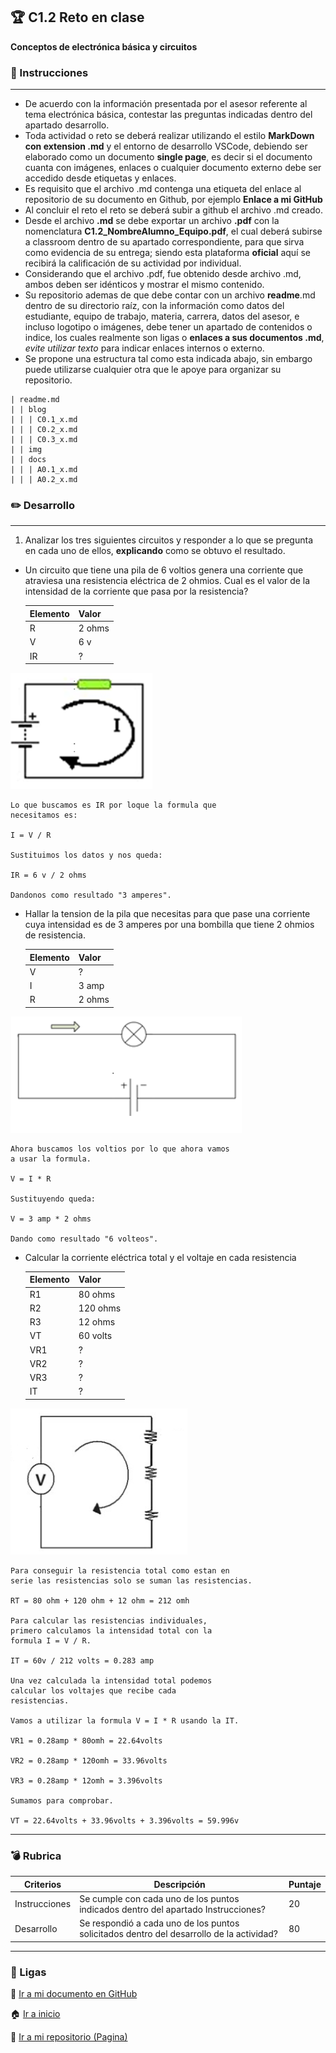 ## :trophy: C1.2 Reto en clase

**Conceptos de electrónica básica y circuitos**

### :blue_book: Instrucciones
___

- De acuerdo con la información presentada por el asesor referente al tema electrónica básica, contestar las preguntas indicadas dentro del apartado desarrollo.
- Toda actividad o reto se deberá realizar utilizando el estilo **MarkDown con extension .md** y el entorno de desarrollo VSCode, debiendo ser elaborado como un documento **single page**, es decir si el documento cuanta con imágenes, enlaces o cualquier documento externo debe ser accedido desde etiquetas y enlaces.
- Es requisito que el archivo .md contenga una etiqueta del enlace al repositorio de su documento en Github, por ejemplo **Enlace a mi GitHub**
- Al concluir el reto el reto se deberá subir a github el archivo .md creado.
- Desde el archivo **.md** se debe exportar un archivo **.pdf** con la nomenclatura **C1.2_NombreAlumno_Equipo.pdf**, el cual deberá subirse a classroom dentro de su apartado correspondiente, para que sirva como evidencia de su entrega; siendo esta plataforma **oficial** aquí se recibirá la calificación de su actividad por individual.
- Considerando que el archivo .pdf, fue obtenido desde archivo .md, ambos deben ser idénticos y mostrar el mismo contenido.
- Su repositorio ademas de que debe contar con un archivo **readme**.md dentro de su directorio raíz, con la información como datos del estudiante, equipo de trabajo, materia, carrera, datos del asesor, e incluso logotipo o imágenes, debe tener un apartado de contenidos o indice, los cuales realmente son ligas o **enlaces a sus documentos .md**, _evite utilizar texto_ para indicar enlaces internos o externo.
- Se propone una estructura tal como esta indicada abajo, sin embargo puede utilizarse cualquier otra que le apoye para organizar su repositorio.

``` 
| readme.md
| | blog
| | | C0.1_x.md
| | | C0.2_x.md
| | | C0.3_x.md
| | img
| | docs
| | | A0.1_x.md
| | | A0.2_x.md
```

### :pencil2: Desarrollo
___
1. Analizar los tres siguientes circuitos y responder a lo que se pregunta en cada uno de ellos, **explicando** como se obtuvo el resultado.

+ Un circuito que tiene una pila de 6 voltios genera una corriente que atraviesa una resistencia eléctrica de 2 ohmios. Cual es el valor de la intensidad de la corriente que pasa por la resistencia?
  
   
    Elemento | Valor | 
    ---------|----------|
    R | 2 ohms | 
    V | 6 v | 
    IR | ? | 

![Cuestionario_Parte1](../img/CalculoCircuito-1.png)

    Lo que buscamos es IR por loque la formula que 
    necesitamos es:

    I = V / R

    Sustituimos los datos y nos queda:

    IR = 6 v / 2 ohms

    Dandonos como resultado "3 amperes".

+ Hallar la tension de la pila que necesitas para que pase una corriente cuya intensidad es de 3 amperes por una bombilla que tiene 2 ohmios de resistencia.

    Elemento | Valor | 
    ---------|----------|
    V | ? | 
    I | 3 amp | 
    R | 2 ohms |

![Cuestionario_Parte1](../img/CalculoCircuito-2.png)

    Ahora buscamos los voltios por lo que ahora vamos 
    a usar la formula.

    V = I * R

    Sustituyendo queda:

    V = 3 amp * 2 ohms

    Dando como resultado "6 volteos".

+ Calcular la corriente eléctrica total y el voltaje en cada resistencia 

    Elemento | Valor | 
    ---------|----------|
    R1 | 80 ohms | 
    R2 | 120 ohms | 
    R3 | 12 ohms | 
    VT | 60 volts | 
    VR1 | ? | 
    VR2 | ? | 
    VR3 | ? | 
    IT |  ? | 

![Cuestionario_Parte1](../img/CalculoCircuito-3.png)

    Para conseguir la resistencia total como estan en 
    serie las resistencias solo se suman las resistencias.

    RT = 80 ohm + 120 ohm + 12 ohm = 212 omh

    Para calcular las resistencias individuales, 
    primero calculamos la intensidad total con la 
    formula I = V / R.

    IT = 60v / 212 volts = 0.283 amp

    Una vez calculada la intensidad total podemos 
    calcular los voltajes que recibe cada 
    resistencias.

    Vamos a utilizar la formula V = I * R usando la IT.

    VR1 = 0.28amp * 80omh = 22.64volts

    VR2 = 0.28amp * 120omh = 33.96volts

    VR3 = 0.28amp * 12omh = 3.396volts

    Sumamos para comprobar.

    VT = 22.64volts + 33.96volts + 3.396volts = 59.996v



___

### :bomb: Rubrica

| Criterios     | Descripción                                                                                  | Puntaje |
| ------------- | -------------------------------------------------------------------------------------------- | ------- |
| Instrucciones | Se cumple con cada uno de los puntos indicados dentro del apartado Instrucciones?            | 20 |
| Desarrollo    | Se respondió a cada uno de los puntos solicitados dentro del desarrollo de la actividad?     | 80      |

___

### :bookmark: Ligas


:memo: [Ir a mi documento en  GitHub](../README.md)


:house: [Ir a inicio](../README.md)


:school: [Ir a mi repositorio (Pagina)](https://github.com/CotaVilla/Sistemas-Programables)